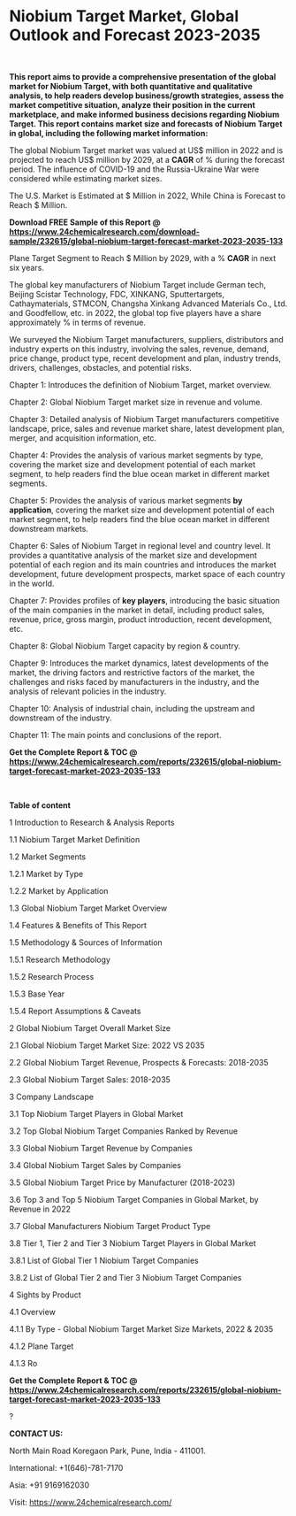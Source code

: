 <h1>Niobium Target Market, Global Outlook and Forecast 2023-2035</h1><br/><p><strong>This report aims to provide a comprehensive presentation of the global market for Niobium Target, with both quantitative and qualitative analysis, to help readers develop business/growth strategies, assess the market competitive situation, analyze their position in the current marketplace, and make informed business decisions regarding Niobium Target. This report contains market size and forecasts of Niobium Target in global, including the following market information:</strong></p>
 
 
 
 <p>The global Niobium Target market was valued at US$ million in 2022 and is projected to reach US$ million by 2029, at a <strong>CAGR</strong> of % during the forecast period. The influence of COVID-19 and the Russia-Ukraine War were considered while estimating market sizes.</p>
 
 
 
 <p>The U.S. Market is Estimated at $ Million in 2022, While China is Forecast to Reach $ Million.</p>
 
 
 
 <div><b>Download FREE Sample of this Report @ <a href="https://www.24chemicalresearch.com/download-sample/232615/global-niobium-target-forecast-market-2023-2035-133">https://www.24chemicalresearch.com/download-sample/232615/global-niobium-target-forecast-market-2023-2035-133</a></b></div>
 
 
 
 <p>Plane Target Segment to Reach $ Million by 2029, with a % <strong>CAGR</strong> in next six years.</p>
 
 
 
 <p>The global key manufacturers of Niobium Target include German tech, Beijing Scistar Technology, FDC, XINKANG, Sputtertargets, Cathaymaterials, STMCON, Changsha Xinkang Advanced Materials Co., Ltd. and Goodfellow, etc. in 2022, the global top five players have a share approximately % in terms of revenue.</p>
 
 
 
 <p>We surveyed the Niobium Target manufacturers, suppliers, distributors and industry experts on this industry, involving the sales, revenue, demand, price change, product type, recent development and plan, industry trends, drivers, challenges, obstacles, and potential risks.</p>
 
 
 
 <p>Chapter 1: Introduces the definition of Niobium Target, market overview.</p>
 
 
 
 <p>Chapter 2: Global Niobium Target market size in revenue and volume.</p>
 
 
 
 <p>Chapter 3: Detailed analysis of Niobium Target manufacturers competitive landscape, price, sales and revenue market share, latest development plan, merger, and acquisition information, etc.</p>
 
 
 
 <p>Chapter 4: Provides the analysis of various market segments by type, covering the market size and development potential of each market segment, to help readers find the blue ocean market in different market segments.</p>
 
 
 
 <p>Chapter 5: Provides the analysis of various market segments <strong>by application</strong>, covering the market size and development potential of each market segment, to help readers find the blue ocean market in different downstream markets.</p>
 
 
 
 <p>Chapter 6: Sales of Niobium Target in regional level and country level. It provides a quantitative analysis of the market size and development potential of each region and its main countries and introduces the market development, future development prospects, market space of each country in the world.</p>
 
 
 
 <p>Chapter 7: Provides profiles of <strong>key players</strong>, introducing the basic situation of the main companies in the market in detail, including product sales, revenue, price, gross margin, product introduction, recent development, etc.</p>
 
 
 
 <p>Chapter 8: Global Niobium Target capacity by region & country.</p>
 
 
 
 <p>Chapter 9: Introduces the market dynamics, latest developments of the market, the driving factors and restrictive factors of the market, the challenges and risks faced by manufacturers in the industry, and the analysis of relevant policies in the industry.</p>
 
 
 
 <p>Chapter 10: Analysis of industrial chain, including the upstream and downstream of the industry.</p>
 
 
 
 <p>Chapter 11: The main points and conclusions of the report.</p>
 
 
 
 <div><b>Get the Complete Report & TOC @ <a href="https://www.24chemicalresearch.com/reports/232615/global-niobium-target-forecast-market-2023-2035-133">https://www.24chemicalresearch.com/reports/232615/global-niobium-target-forecast-market-2023-2035-133</a></b></div>
 
 
 
 <p><br />
 
 <b>Table of content</b></p>
 
 
 
 <p>1 Introduction to Research & Analysis Reports<br />
 
 1.1 Niobium Target Market Definition<br />
 
 1.2 Market Segments<br />
 
 1.2.1 Market by Type<br />
 
 1.2.2 Market by Application<br />
 
 1.3 Global Niobium Target Market Overview<br />
 
 1.4 Features & Benefits of This Report<br />
 
 1.5 Methodology & Sources of Information<br />
 
 1.5.1 Research Methodology<br />
 
 1.5.2 Research Process<br />
 
 1.5.3 Base Year<br />
 
 1.5.4 Report Assumptions & Caveats<br />
 
 2 Global Niobium Target Overall Market Size<br />
 
 2.1 Global Niobium Target Market Size: 2022 VS 2035<br />
 
 2.2 Global Niobium Target Revenue, Prospects & Forecasts: 2018-2035<br />
 
 2.3 Global Niobium Target Sales: 2018-2035<br />
 
 3 Company Landscape<br />
 
 3.1 Top Niobium Target Players in Global Market<br />
 
 3.2 Top Global Niobium Target Companies Ranked by Revenue<br />
 
 3.3 Global Niobium Target Revenue by Companies<br />
 
 3.4 Global Niobium Target Sales by Companies<br />
 
 3.5 Global Niobium Target Price by Manufacturer (2018-2023)<br />
 
 3.6 Top 3 and Top 5 Niobium Target Companies in Global Market, by Revenue in 2022<br />
 
 3.7 Global Manufacturers Niobium Target Product Type<br />
 
 3.8 Tier 1, Tier 2 and Tier 3 Niobium Target Players in Global Market<br />
 
 3.8.1 List of Global Tier 1 Niobium Target Companies<br />
 
 3.8.2 List of Global Tier 2 and Tier 3 Niobium Target Companies<br />
 
 4 Sights by Product<br />
 
 4.1 Overview<br />
 
 4.1.1 By Type - Global Niobium Target Market Size Markets, 2022 & 2035<br />
 
 4.1.2 Plane Target<br />
 
 4.1.3 Ro</p>
 
 
 
 <div><b>Get the Complete Report & TOC @ <a href="https://www.24chemicalresearch.com/reports/232615/global-niobium-target-forecast-market-2023-2035-133">https://www.24chemicalresearch.com/reports/232615/global-niobium-target-forecast-market-2023-2035-133</a></b></div>
 
 
 
 <p>? </p>
 
 
 
 <p><b>CONTACT US:</b><br />
 
 North Main Road Koregaon Park, Pune, India - 411001.<br />
 
 International: +1(646)-781-7170<br />
 
 Asia: +91 9169162030<br />
 
 Visit: <a href="https://www.24chemicalresearch.com/">https://www.24chemicalresearch.com/</a></p>